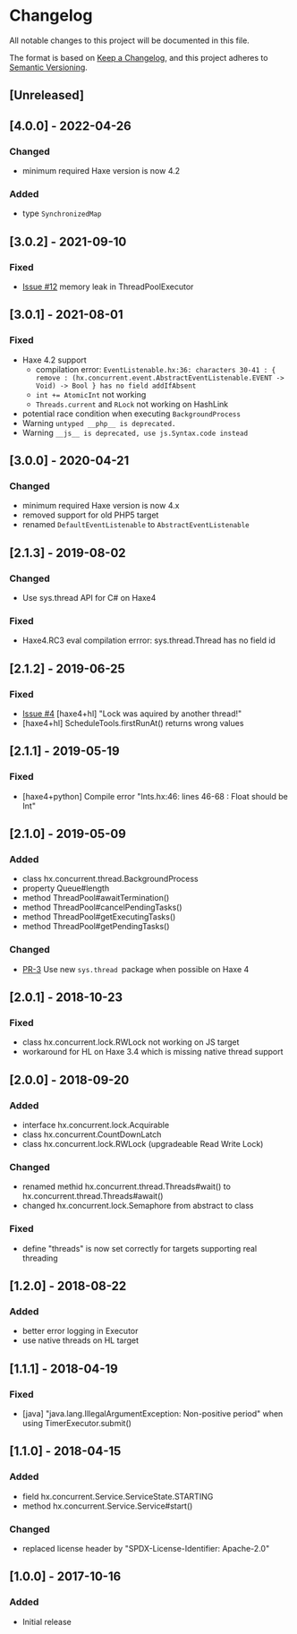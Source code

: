 # Changelog

All notable changes to this project will be documented in this file.

The format is based on [Keep a Changelog](https://keepachangelog.com/en/1.0.0/),
and this project adheres to [Semantic Versioning](https://semver.org/spec/v2.0.0.html).


## [Unreleased]


## [4.0.0] - 2022-04-26

### Changed
- minimum required Haxe version is now 4.2

### Added
- type `SynchronizedMap`


## [3.0.2] - 2021-09-10

### Fixed
- [Issue #12](https://github.com/vegardit/haxe-concurrent/issues/12) memory leak in ThreadPoolExecutor


## [3.0.1] - 2021-08-01

### Fixed
- Haxe 4.2 support
  - compilation error: `EventListenable.hx:36: characters 30-41 : { remove : (hx.concurrent.event.AbstractEventListenable.EVENT -> Void) -> Bool } has no field addIfAbsent`
  - `int += AtomicInt` not working
  - `Threads.current` and `RLock` not working on HashLink
- potential race condition when executing `BackgroundProcess`
- Warning `untyped __php__ is deprecated.`
- Warning `__js__ is deprecated, use js.Syntax.code instead`


## [3.0.0] - 2020-04-21

### Changed
- minimum required Haxe version is now 4.x
- removed support for old PHP5 target
- renamed `DefaultEventListenable` to `AbstractEventListenable`


## [2.1.3] - 2019-08-02

### Changed
- Use sys.thread API for C# on Haxe4

### Fixed
- Haxe4.RC3 eval compilation errror: sys.thread.Thread has no field id


## [2.1.2] - 2019-06-25

### Fixed
- [Issue #4](https://github.com/vegardit/haxe-concurrent/issues/4) [haxe4+hl] "Lock was aquired by another thread!"
- [haxe4+hl] ScheduleTools.firstRunAt() returns wrong values


## [2.1.1] - 2019-05-19

### Fixed
- [haxe4+python] Compile error "Ints.hx:46: lines 46-68 : Float should be Int"


## [2.1.0] - 2019-05-09

### Added
- class hx.concurrent.thread.BackgroundProcess
- property Queue#length
- method ThreadPool#awaitTermination()
- method ThreadPool#cancelPendingTasks()
- method ThreadPool#getExecutingTasks()
- method ThreadPool#getPendingTasks()

### Changed
- [PR-3](https://github.com/vegardit/haxe-concurrent/pull/3) Use new `sys.thread `package when possible on Haxe 4


## [2.0.1] - 2018-10-23

### Fixed
- class hx.concurrent.lock.RWLock not working on JS target
- workaround for HL on Haxe 3.4 which is missing native thread support


## [2.0.0] - 2018-09-20

### Added
- interface hx.concurrent.lock.Acquirable
- class hx.concurrent.CountDownLatch
- class hx.concurrent.lock.RWLock (upgradeable Read Write Lock)

### Changed
- renamed methid hx.concurrent.thread.Threads#wait() to hx.concurrent.thread.Threads#await()
- changed hx.concurrent.lock.Semaphore from abstract to class

### Fixed
- define "threads" is now set correctly for targets supporting real threading


## [1.2.0] - 2018-08-22

### Added
- better error logging in Executor
- use native threads on HL target


## [1.1.1] - 2018-04-19

### Fixed
- [java] "java.lang.IllegalArgumentException: Non-positive period" when using TimerExecutor.submit()


## [1.1.0] - 2018-04-15

### Added
- field hx.concurrent.Service.ServiceState.STARTING
- method hx.concurrent.Service.Service#start()

### Changed
- replaced license header by "SPDX-License-Identifier: Apache-2.0"


## [1.0.0] - 2017-10-16

### Added
- Initial release
